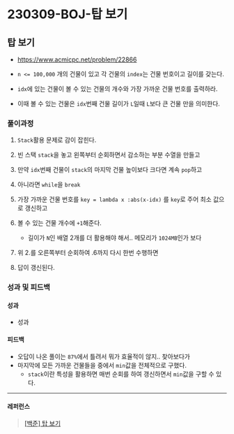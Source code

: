 # 230309-BOJ-탑 보기

## 탑 보기

- https://www.acmicpc.net/problem/22866

- `n <= 100,000` 개의 건물이 있고 각 건물의 `index`는 건물 번호이고 길이를 갖는다.

- `idx`에 있는 건물이 볼 수 있는 건물의 개수와 가장 가까운 건물 번호를 출력하라.

- 이때 볼 수 있는 건물은 `idx`번째 건물 길이가 `L`일때 `L`보다 큰 건물 만을 의미한다.

### 풀이과정

1. `Stack`활용 문제로 감이 잡힌다.

2. 빈 스택 `stack`을 놓고 왼쪽부터 순회하면서 감소하는 부분 수열을 만들고

3. 만약 `idx`번째 건물이 `stack`의 마지막 건물 높이보다 크다면 계속 `pop`하고

4. 아니라면 `while`을 `break`

5. 가장 가까운 건물 번호를 `key = lambda x :abs(x-idx)` 를 `key`로 주어 최소 값으로 갱신하고

6. 볼 수 있는 건물 개수에 `+1`해준다.
   
   - 길이가 `N`인 배열 2개를 더 활용해야 해서.. 메모리가 `1024MB`인가 보다

7. 위 2.를 오른쪽부터 순회하여 .6까지 다시 한번 수행하면

8. 답이 갱신된다.

### 성과 및 피드백

#### 성과

- 성과              

#### 피드백

- 오답이 나온 풀이는 `87%`에서 틀려서 뭐가 효율적이 않지.. 찾아보다가
- 마지막에 모든 가까운 건물들을 중에서 `min`값을 전체적으로 구했다.
  - `stack`이란 특성을 활용하면 매번 순회를 하여 갱신하면서 `min`값을 구할 수 있다.

--- 

#### 레퍼런스

> [[백준] 탑 보기](https://tight-sleep.tistory.com/56)

